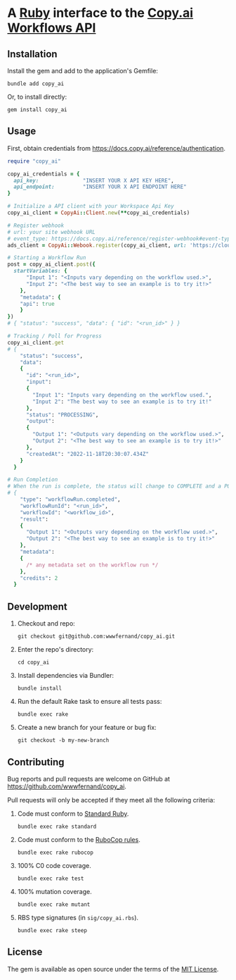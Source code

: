# A [Ruby](https://www.ruby-lang.org) interface to the [Copy.ai Workflows API](https://docs.copy.ai/docs/getting-started)

## Installation

Install the gem and add to the application's Gemfile:

    bundle add copy_ai

Or, to install directly:

    gem install copy_ai

## Usage

First, obtain credentials from <https://docs.copy.ai/reference/authentication>.

```ruby
require "copy_ai"

copy_ai_credentials = {
  api_key:              "INSERT YOUR X API KEY HERE",
  api_endpoint:         "INSERT YOUR X API ENDPOINT HERE"
}

# Initialize a API client with your Workspace Api Key
copy_ai_client = CopyAi::Client.new(**copy_ai_credentials)

# Register webhook
# url: your site webhook URL
# event_type: https://docs.copy.ai/reference/register-webhook#event-types
ads_client = CopyAi::Webook.register(copy_ai_client, url: 'https://cloud-asm.com/webhook', event_type: 'workflowRun.completed')

# Starting a Workflow Run
post = copy_ai_client.post({
  startVariables: {
	  "Input 1": "<Inputs vary depending on the workflow used.>",
	  "Input 2": "<The best way to see an example is to try it!>"
	},
	"metadata": {
    "api": true
	}
})
# { "status": "success", "data": { "id": "<run_id>" } }

# Tracking / Poll for Progress
copy_ai_client.get
# {
    "status": "success",
    "data":
    {
      "id": "<run_id>",
      "input":
      { 
        "Input 1": "Inputs vary depending on the workflow used.",
        "Input 2": "The best way to see an example is to try it!" 
      },
      "status": "PROCESSING",
      "output":
      {
        "Output 1": "<Outputs vary depending on the workflow used.>",
        "Output 2": "<The best way to see an example is to try it!>"
      },
      "createdAt": "2022-11-18T20:30:07.434Z"
    }
  }

# Run Completion
# When the run is complete, the status will change to COMPLETE and a POST request will be sent to the registered webhooks to notify of the workflow's completion.
# {
    "type": "workflowRun.completed",
    "workflowRunId": "<run_id>",
    "workflowId": "<workflow_id>",
    "result":
    {
      "Output 1": "<Outputs vary depending on the workflow used.>",
      "Output 2": "<The best way to see an example is to try it!>"
    },
    "metadata":
    {
      /* any metadata set on the workflow run */
    },
    "credits": 2 
  }
```

## Development

1. Checkout and repo:

       git checkout git@github.com:wwwfernand/copy_ai.git

2. Enter the repo's directory:

       cd copy_ai

3. Install dependencies via Bundler:

       bundle install

4. Run the default Rake task to ensure all tests pass:

       bundle exec rake

5. Create a new branch for your feature or bug fix:

       git checkout -b my-new-branch

## Contributing

Bug reports and pull requests are welcome on GitHub at https://github.com/wwwfernand/copy_ai.

Pull requests will only be accepted if they meet all the following criteria:

1. Code must conform to [Standard Ruby](https://github.com/standardrb/standard#readme).

       bundle exec rake standard

2. Code must conform to the [RuboCop rules](https://github.com/rubocop/rubocop#readme).

       bundle exec rake rubocop

3. 100% C0 code coverage.

       bundle exec rake test

4. 100% mutation coverage.

       bundle exec rake mutant

5. RBS type signatures (in `sig/copy_ai.rbs`).

       bundle exec rake steep

## License
The gem is available as open source under the terms of the [MIT License](https://opensource.org/licenses/MIT).
